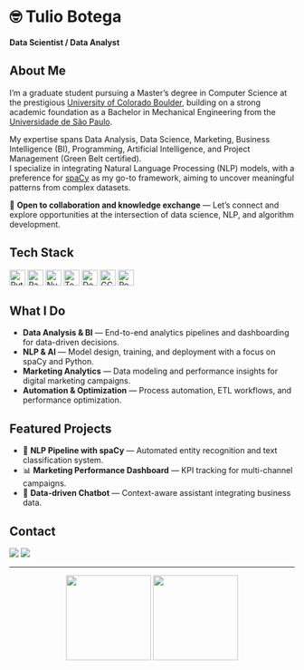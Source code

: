 <h1 align="left">🤓 Tulio Botega</h1>
<p>
  <b>Data Scientist / Data Analyst</b>
</p>

## About Me
I’m a graduate student pursuing a Master’s degree in Computer Science at the prestigious 
<a href="https://www.colorado.edu/" target="_blank">University of Colorado Boulder</a>, 
building on a strong academic foundation as a Bachelor in Mechanical Engineering from the 
<a href="https://www5.usp.br/" target="_blank">Universidade de São Paulo</a>.

My expertise spans Data Analysis, Data Science, Marketing, Business Intelligence (BI), 
Programming, Artificial Intelligence, and Project Management (Green Belt certified).  
I specialize in integrating Natural Language Processing (NLP) models, with a preference for 
<a href="https://spacy.io/" target="_blank">spaCy</a> as my go-to framework, aiming to uncover 
meaningful patterns from complex datasets.

🔗 **Open to collaboration and knowledge exchange** — Let’s connect and explore opportunities 
at the intersection of data science, NLP, and algorithm development.

## Tech Stack
<div>
  <img src="https://cdn.jsdelivr.net/gh/devicons/devicon/icons/python/python-original.svg" height="28" alt="Python" />
  <img src="https://cdn.jsdelivr.net/gh/devicons/devicon/icons/pandas/pandas-original.svg" height="28" alt="Pandas" />
  <img src="https://cdn.jsdelivr.net/gh/devicons/devicon/icons/numpy/numpy-original.svg" height="28" alt="NumPy" />
  <img src="https://cdn.jsdelivr.net/gh/devicons/devicon/icons/tensorflow/tensorflow-original.svg" height="28" alt="TensorFlow" />
  <img src="https://cdn.jsdelivr.net/gh/devicons/devicon/icons/docker/docker-original.svg" height="28" alt="Docker" />
  <img src="https://cdn.jsdelivr.net/gh/devicons/devicon/icons/googlecloud/googlecloud-original.svg" height="28" alt="GCP" />
  <img src="https://cdn.jsdelivr.net/gh/devicons/devicon/icons/postgresql/postgresql-original.svg" height="28" alt="PostgreSQL" />
</div>

## What I Do
- **Data Analysis & BI** — End-to-end analytics pipelines and dashboarding for data-driven decisions.
- **NLP & AI** — Model design, training, and deployment with a focus on spaCy and Python.
- **Marketing Analytics** — Data modeling and performance insights for digital marketing campaigns.
- **Automation & Optimization** — Process automation, ETL workflows, and performance optimization.

## Featured Projects
- 🚀 **NLP Pipeline with spaCy** — Automated entity recognition and text classification system.
- 📊 **Marketing Performance Dashboard** — KPI tracking for multi-channel campaigns.
- 🤖 **Data-driven Chatbot** — Context-aware assistant integrating business data.

## Contact
<p>
  <a href="mailto:seuemail@exemplo.com"><img src="https://img.shields.io/badge/Email-Contact-informational" /></a>
  <a href="https://www.linkedin.com/in/seu-linkedin/"><img src="https://img.shields.io/badge/LinkedIn-Profile-blue" /></a>
</p>

---

<div align="center">
  <img src="https://github-readme-stats.vercel.app/api?username=SEUUSER&show_icons=true&theme=dark" height="150" />
  <img src="https://github-readme-streak-stats.herokuapp.com/?user=SEUUSER&theme=dark" height="150" />
</div>
